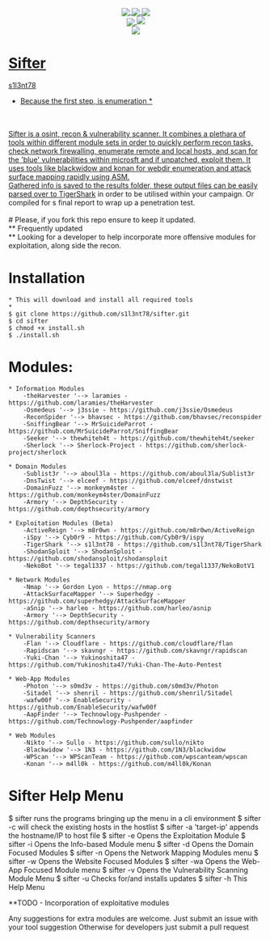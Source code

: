 <p align="center">
 <img src="https://github.com/s1l3nt78/sifter/blob/master/.vs/sifter.png" alt="" />
</p>

<p align="center">
  <a href="#"><img align="center" src="https://img.shields.io/github/issues/s1l3nt78/sifter"</a>
  <a href="#"><img align="center" src="https://img.shields.io/github/forks/s1l3nt78/sifter"</a>
  <a href="#"><img align="center" src="https://img.shields.io/github/stars/s1l3nt78/sifter"</a>
<br>
  <a href="#"><img align="center" src="https://img.shields.io/badge/Version-2.8-red"</a>
  <a href="#"><img align="centre" src="https://img.shields.io/badge/Build-Topaz-yellowgreen"</a>
<br>
	 <a href="#"><img align="center" src="https://img.shields.io/badge/Author-s1l3nt78-yellowgreen"</a>
</p>

# Sifter
s1l3nt78
<br>
* Because the first step, is enumeration *
<br>
<br>
Sifter is a osint, recon & vulnerability scanner. It combines a plethara of tools within different module sets in order to quickly perform recon tasks, check network firewalling, enumerate remote and local hosts, and scan for the 'blue' vulnerabilities within microsft and if unpatched, exploit them.  It uses tools like blackwidow and konan for webdir enumeration and attack surface mapping rapidly using ASM.
<br>
Gathered info is saved to the results folder, these output files can be easily parsed over to <a href="https://github.com/s1l3nt78/TigerShark">TigerShark</a> in order to be utilised within your campaign. Or compiled for s final report to wrap up a penetration test.
<br>
<br>
# Please, if you fork this repo ensure to keep it updated.
<br>
	** Frequently updated
	<br>
	** Looking for a developer to help incorporate more offensive modules for exploitation, along side the recon.
	<br>

# Installation

	* This will download and install all required tools
	*
	$ git clone https://github.com/s1l3nt78/sifter.git
	$ cd sifter
	$ chmod +x install.sh
	$ ./install.sh

# Modules:
	* Information Modules
		-theHarvester '--> laramies - https://github.com/laramies/theHarvester
		-Osmedeus '--> j3ssie - https://github.com/j3ssie/Osmedeus
		-ReconSpider '--> bhavsec - https://github.com/bhavsec/reconspider
		-SniffingBear '--> MrSuicideParrot - https://github.com/MrSuicideParrot/SniffingBear
		-Seeker '--> thewhiteh4t - https://github.com/thewhiteh4t/seeker
		-Sherlock '--> Sherlock-Project - https://github.com/sherlock-project/sherlock

	* Domain Modules
		-Sublist3r '--> aboul3la - https://github.com/aboul3la/Sublist3r
		-DnsTwist '--> elceef - https://github.com/elceef/dnstwist
		-DomainFuzz '--> monkeym4ster - https://github.com/monkeym4ster/DomainFuzz
		-Armory '--> DepthSecurity - https://github.com/depthsecurity/armory

	* Exploitation Modules (Beta)
		-ActiveReign '--> m8r0wn - https://github.com/m8r0wn/ActiveReign
		-iSpy '--> Cyb0r9 - https://github.com/Cyb0r9/ispy
		-TigerShark '--> s1l3nt78 - https://github.com/s1l3nt78/TigerShark
		-ShodanSploit '--> ShodanSploit - https://github.com/shodansploit/shodansploit
		-NekoBot '--> tegal1337 - https://github.com/tegal1337/NekoBotV1

	* Network Modules
		-Nmap '--> Gordon Lyon - https://nmap.org
		-AttackSurfaceMapper '--> Superhedgy - https://github.com/superhedgy/AttackSurfaceMapper
		-aSnip '--> harleo - https://github.com/harleo/asnip
		-Armory '--> DepthSecurity - https://github.com/depthsecurity/armory

	* Vulnerability Scanners
		-Flan '--> Cloudflare - https://github.com/cloudflare/flan
		-Rapidscan '--> skavngr - https://github.com/skavngr/rapidscan
		-Yuki-Chan '--> Yukinoshita47 - https://github.com/Yukinoshita47/Yuki-Chan-The-Auto-Pentest

	* Web-App Modules
		-Photon '--> s0md3v - https://github.com/s0md3v/Photon
		-Sitadel '--> shenril - https://github.com/shenril/Sitadel
		-wafw00f '--> EnableSecurity - https://github.com/EnableSecurity/wafw00f
		-AapFinder '--> Technowlogy-Pushpender - https://github.com/Technowlogy-Pushpender/aapfinder

	* Web Modules
		-Nikto '--> Sullo - https://github.com/sullo/nikto
		-Blackwidow '--> 1N3 - https://github.com/1N3/blackwidow
		-WPScan '--> WPScanTeam - https://github.com/wpscanteam/wpscan
		-Konan '--> m4ll0k - https://github.com/m4ll0k/Konan


# Sifter Help Menu

  $ sifter	runs the programs bringing up the menu in a cli environment
  $ sifter	-c will check the existing hosts in the hostlist
  $ sifter	-a 'target-ip' appends the hostname/IP to host file
  $ sifter	-e Opens the Exploitation Module
  $ sifter	-i Opens the Info-based Module menu
  $ sifter 	-d Opens the Domain Focused Modules
  $ sifter 	-n Opens the Network Mapping Modules menu
  $ sifter	-w Opens the Website Focused Modules
  $ sifter	-wa Opens the Web-App Focused Module menu
  $ sifter	-v Opens the Vulnerability Scanning Module Menu
  $ sifter	-u Checks for/and installs updates
  $ sifter	-h This Help Menu

**TODO
	- Incorporation of exploitative modules

Any suggestions for extra modules are welcome.
Just submit an issue with your tool suggestion
Otherwise for developers just submit a pull request

